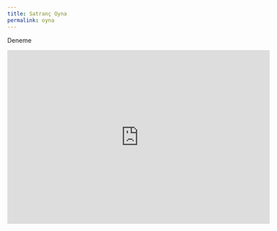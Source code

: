 ```yaml
---
title: Satranç Oyna
permalink: oyna
---
```


Deneme

<iframe width="600" height="397" frameborder="0" src="https://lichess.org/study/embed/XtFCFYlM/GCUTf2Jk?theme=auto&bg=auto"></iframe>
